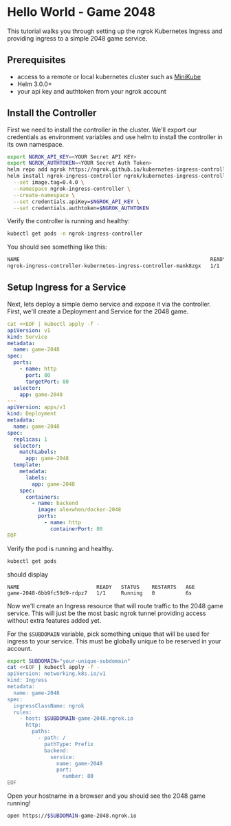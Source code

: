 # Hello World - Game 2048

This tutorial walks you through setting up the ngrok Kubernetes Ingress and providing ingress to a simple 2048 game service.

## Prerequisites
- access to a remote or local kubernetes cluster such as [MiniKube](https://minikube.sigs.k8s.io/docs/start/)
- Helm 3.0.0+
- your api key and authtoken from your ngrok account

## Install the Controller

First we need to install the controller in the cluster. We'll export our credentials as environment variables and use helm to install the controller in its own namespace.

```bash
export NGROK_API_KEY=<YOUR Secret API KEY>
export NGROK_AUTHTOKEN=<YOUR Secret Auth Token>
helm repo add ngrok https://ngrok.github.io/kubernetes-ingress-controller
helm install ngrok-ingress-controller ngrok/kubernetes-ingress-controller --version 0.8.0 \
  --set image.tag=0.4.0 \
  --namespace ngrok-ingress-controller \
  --create-namespace \
  --set credentials.apiKey=$NGROK_API_KEY \
  --set credentials.authtoken=$NGROK_AUTHTOKEN
```

Verify the controller is running and healthy:

```bash
kubectl get pods -n ngrok-ingress-controller
```

You should see something like this:
```bash
NAME                                                              READY   STATUS    RESTARTS   AGE
ngrok-ingress-controller-kubernetes-ingress-controller-mank8zgx   1/1     Running   0          104s
```

## Setup Ingress for a Service

Next, lets deploy a simple demo service and expose it via the controller. First, we'll create a Deployment and Service for the 2048 game.

```yaml
cat <<EOF | kubectl apply -f -
apiVersion: v1
kind: Service
metadata:
  name: game-2048
spec:
  ports:
    - name: http
      port: 80
      targetPort: 80
  selector:
    app: game-2048
---
apiVersion: apps/v1
kind: Deployment
metadata:
  name: game-2048
spec:
  replicas: 1
  selector:
    matchLabels:
      app: game-2048
  template:
    metadata:
      labels:
        app: game-2048
    spec:
      containers:
        - name: backend
          image: alexwhen/docker-2048
          ports:
            - name: http
              containerPort: 80
EOF
```

Verify the pod is running and healthy.

```bash
kubectl get pods
```

should display

```
NAME                         READY   STATUS    RESTARTS   AGE
game-2048-6bb9fc59d9-rdpz7   1/1     Running   0          6s
```

Now we'll create an Ingress resource that will route traffic to the 2048 game service. This will just be the most basic ngrok tunnel providing access without extra features added yet.

For the `$SUBDOMAIN` variable, pick something unique that will be used for ingress to your service. This must be globally unique to be reserved in your account.

```bash
export SUBDOMAIN="your-unique-subdomain"
cat <<EOF | kubectl apply -f -
apiVersion: networking.k8s.io/v1
kind: Ingress
metadata:
  name: game-2048
spec:
  ingressClassName: ngrok
  rules:
    - host: $SUBDOMAIN-game-2048.ngrok.io
      http:
        paths:
          - path: /
            pathType: Prefix
            backend:
              service:
                name: game-2048
                port:
                  number: 80
EOF
```

Open your hostname in a browser and you should see the 2048 game running!

```bash
open https://$SUBDOMAIN-game-2048.ngrok.io
```
